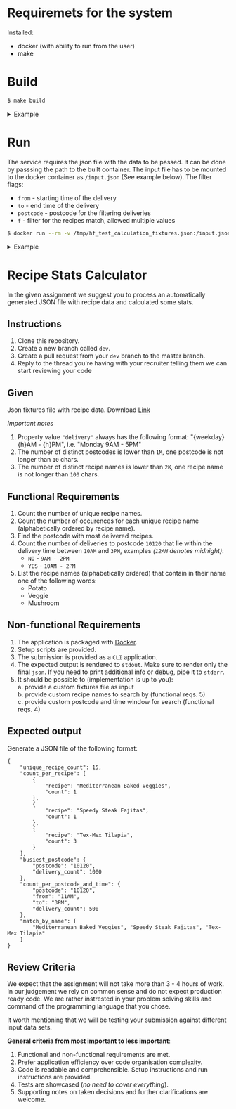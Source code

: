 # Requiremets for the system
Installed:
- docker (with ability to run from the user)
- make

# Build
```sh
$ make build
```
<details><summary>Example</summary>

```sh
$ make build
docker build \
        --build-arg GO_VER=1.18.3 \
        --build-arg ALPINE_VER=3.15 \
        --build-arg WORKDIR=/go/src/github.com/hellofreshdevtests/recipe-count-task \
        -t vasily.chertkov/recipe-count-task:1.0.0 -f /home/vchertkov/dev/hellofresh/vasily-chertkov-recipe-count-test-2020/docker/Dockerfile .
Sending build context to Docker daemon    489kB
Step 1/12 : ARG GO_VER
Step 2/12 : ARG ALPINE_VER
Step 3/12 : FROM golang:${GO_VER}-alpine${ALPINE_VER} as builder
 ---> 391370347e38
Step 4/12 : LABEL stage=server-intermediate
 ---> Using cache
 ---> 5343332a5b2b
Step 5/12 : ARG WORKDIR
 ---> Using cache
 ---> ae798080bcae
Step 6/12 : WORKDIR ${WORKDIR}
 ---> Using cache
 ---> becefe459f5b
Step 7/12 : RUN apk --no-cache --update add     git
 ---> Using cache
 ---> f932cce0a026
Step 8/12 : COPY ./ ./
 ---> 7577f95770dc
Step 9/12 : RUN CGO_ENABLED=0 GOOS=linux go build -v -mod=vendor -o /tmp/recipe-count-task ./cmd/cli/*.go
 ---> Running in 3f92601bd059
github.com/modern-go/reflect2
github.com/modern-go/concurrent
github.com/json-iterator/go
command-line-arguments
Removing intermediate container 3f92601bd059
 ---> 83a170d0b636
Step 10/12 : FROM alpine:${ALPINE_VER} as base
 ---> c059bfaa849c
Step 11/12 : COPY --from=builder /tmp/recipe-count-task /usr/local/bin/recipe-count-task
 ---> 5a58953be0dc
Step 12/12 : ENTRYPOINT ["/usr/local/bin/recipe-count-task"]
 ---> Running in 3026ac3f573f
Removing intermediate container 3026ac3f573f
 ---> e603069252c3
Successfully built e603069252c3
Successfully tagged vasily.chertkov/recipe-count-task:1.0.0
```
</details>

# Run
The service requires the json file with the data to be passed.
It can be done by passsing the path to the built container.
The input file has to be mounted to the docker container as `/input.json` (See example below).
The filter flags:
- `from` - starting time of the delivery
- `to` - end time of the delivery
- `postcode` - postcode for the filtering deliveries
- `f` - filter for the recipes match, allowed multiple values 

```sh
$ docker run --rm -v /tmp/hf_test_calculation_fixtures.json:/input.json vasily.chertkov/recipe-count-task:1.0.0 -from 11AM -to 4PM -postcode 10120 -f Mex -f Yellow -f Mac

```
<details><summary>Example</summary>

```sh
{
    "unique_recipe_count": 29,
    "count_per_recipe": [
    {
        "recipe": "Cajun-Spiced Pulled Pork",
        "count": 667365
    },
    {
        "recipe": "Cheesy Chicken Enchilada Bake",
        "count": 333012
    },
    {
        "recipe": "Cherry Balsamic Pork Chops",
        "count": 333889
    },
    {
        "recipe": "Chicken Pineapple Quesadillas",
        "count": 331514
    },
    {
        "recipe": "Chicken Sausage Pizzas",
        "count": 333306
    },
    {
        "recipe": "Creamy Dill Chicken",
        "count": 333103
    },
    {
        "recipe": "Creamy Shrimp Tagliatelle",
        "count": 333395
    },
    {
        "recipe": "Crispy Cheddar Frico Cheeseburgers",
        "count": 333251
    },
    {
        "recipe": "Garden Quesadillas",
        "count": 333284
    },
    {
        "recipe": "Garlic Herb Butter Steak",
        "count": 333649
    },
    {
        "recipe": "Grilled Cheese and Veggie Jumble",
        "count": 333742
    },
    {
        "recipe": "Hearty Pork Chili",
        "count": 333355
    },
    {
        "recipe": "Honey Sesame Chicken",
        "count": 333748
    },
    {
        "recipe": "Hot Honey Barbecue Chicken Legs",
        "count": 334409
    },
    {
        "recipe": "Korean-Style Chicken Thighs",
        "count": 333069
    },
    {
        "recipe": "Meatloaf à La Mom",
        "count": 333570
    },
    {
        "recipe": "Mediterranean Baked Veggies",
        "count": 332939
    },
    {
        "recipe": "Melty Monterey Jack Burgers",
        "count": 333264
    },
    {
        "recipe": "Mole-Spiced Beef Tacos",
        "count": 332993
    },
    {
        "recipe": "One-Pan Orzo Italiano",
        "count": 333109
    },
    {
        "recipe": "Parmesan-Crusted Pork Tenderloin",
        "count": 333311
    },
    {
        "recipe": "Spanish One-Pan Chicken",
        "count": 333291
    },
    {
        "recipe": "Speedy Steak Fajitas",
        "count": 333578
    },
    {
        "recipe": "Spinach Artichoke Pasta Bake",
        "count": 333545
    },
    {
        "recipe": "Steakhouse-Style New York Strip",
        "count": 333473
    },
    {
        "recipe": "Stovetop Mac 'N' Cheese",
        "count": 333098
    },
    {
        "recipe": "Sweet Apple Pork Tenderloin",
        "count": 332595
    },
    {
        "recipe": "Tex-Mex Tilapia",
        "count": 333749
    },
    {
        "recipe": "Yellow Squash Flatbreads",
        "count": 333394
    }
],
    "busiest_postcode": {
    "postcode": "10176",
    "delivery_count": 91785
},
    "count_per_postcode_and_time": {
    "postcode": "10120",
    "delivery_count": 2939,
    "from": "11AM",
    "to": "4PM"
},
    "match_by_name": [
    "Stovetop Mac 'N' Cheese",
    "Tex-Mex Tilapia",
    "Yellow Squash Flatbreads"
]
}
Processing time 11.075531875s
```
</details>

Recipe Stats Calculator
====

In the given assignment we suggest you to process an automatically generated JSON file with recipe data and calculated some stats.

Instructions
-----

1. Clone this repository.
2. Create a new branch called `dev`.
3. Create a pull request from your `dev` branch to the master branch.
4. Reply to the thread you're having with your recruiter telling them we can start reviewing your code

Given
-----

Json fixtures file with recipe data. Download [Link](https://test-golang-recipes.s3-eu-west-1.amazonaws.com/recipe-calculation-test-fixtures/hf_test_calculation_fixtures.tar.gz)

_Important notes_

1. Property value `"delivery"` always has the following format: "{weekday} {h}AM - {h}PM", i.e. "Monday 9AM - 5PM"
2. The number of distinct postcodes is lower than `1M`, one postcode is not longer than `10` chars.
3. The number of distinct recipe names is lower than `2K`, one recipe name is not longer than `100` chars.

Functional Requirements
------

1. Count the number of unique recipe names.
2. Count the number of occurences for each unique recipe name (alphabetically ordered by recipe name).
3. Find the postcode with most delivered recipes.
4. Count the number of deliveries to postcode `10120` that lie within the delivery time between `10AM` and `3PM`, examples _(`12AM` denotes midnight)_:
    - `NO` - `9AM - 2PM`
    - `YES` - `10AM - 2PM`
5. List the recipe names (alphabetically ordered) that contain in their name one of the following words:
    - Potato
    - Veggie
    - Mushroom

Non-functional Requirements
--------

1. The application is packaged with [Docker](https://www.docker.com/).
2. Setup scripts are provided.
3. The submission is provided as a `CLI` application.
4. The expected output is rendered to `stdout`. Make sure to render only the final `json`. If you need to print additional info or debug, pipe it to `stderr`.
5. It should be possible to (implementation is up to you):  
    a. provide a custom fixtures file as input  
    b. provide custom recipe names to search by (functional reqs. 5)  
    c. provide custom postcode and time window for search (functional reqs. 4)  

Expected output
---------------

Generate a JSON file of the following format:

```json5
{
    "unique_recipe_count": 15,
    "count_per_recipe": [
        {
            "recipe": "Mediterranean Baked Veggies",
            "count": 1
        },
        {
            "recipe": "Speedy Steak Fajitas",
            "count": 1
        },
        {
            "recipe": "Tex-Mex Tilapia",
            "count": 3
        }
    ],
    "busiest_postcode": {
        "postcode": "10120",
        "delivery_count": 1000
    },
    "count_per_postcode_and_time": {
        "postcode": "10120",
        "from": "11AM",
        "to": "3PM",
        "delivery_count": 500
    },
    "match_by_name": [
        "Mediterranean Baked Veggies", "Speedy Steak Fajitas", "Tex-Mex Tilapia"
    ]
}
```

Review Criteria
---

We expect that the assignment will not take more than 3 - 4 hours of work. In our judgement we rely on common sense
and do not expect production ready code. We are rather instrested in your problem solving skills and command of the programming language that you chose.

It worth mentioning that we will be testing your submission against different input data sets.

__General criteria from most important to less important__:

1. Functional and non-functional requirements are met.
2. Prefer application efficiency over code organisation complexity.
3. Code is readable and comprehensible. Setup instructions and run instructions are provided.
4. Tests are showcased (_no need to cover everything_).
5. Supporting notes on taken decisions and further clarifications are welcome.

